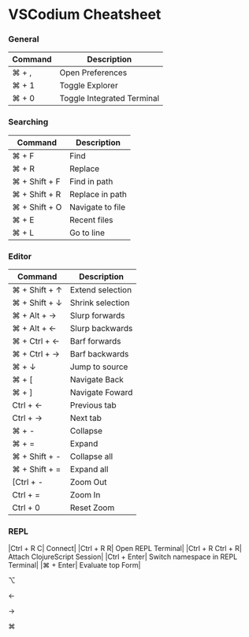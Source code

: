 # VSCodium Cheatsheet

### General
| Command | Description |  
|---|---|  
|⌘ + ,| Open Preferences|
|⌘ + 1| Toggle Explorer |  
|⌘ + 0| Toggle Integrated Terminal |  


### Searching
| Command | Description |  
|---|---|  
|⌘ + F| Find |
|⌘ + R| Replace|
|⌘ + Shift + F | Find in path |
|⌘ + Shift + R | Replace in path |
|⌘ + Shift + O| Navigate to file|
|⌘ + E| Recent files|
|⌘ + L| Go to line|


### Editor
| Command | Description|
|---|---|
|⌘ + Shift + ↑| Extend selection|
|⌘ + Shift + ↓| Shrink selection|
|⌘ + Alt + →| Slurp forwards|
|⌘ + Alt + ←| Slurp backwards|
|⌘ + Ctrl + ←| Barf forwards |
|⌘ + Ctrl + →| Barf backwards|
|⌘ + ↓| Jump to source|
|⌘ + [| Navigate Back |
|⌘ + ]| Navigate Foward|
|Ctrl + ←| Previous tab|
|Ctrl + →| Next tab|
|⌘ + -| Collapse|
|⌘ + =| Expand|
|⌘ + Shift + -| Collapse all|
|⌘ + Shift + =| Expand all|
[Ctrl + -| Zoom Out|
|Ctrl + =| Zoom In|
|Ctrl + 0| Reset Zoom|

### REPL
|Ctrl + R C| Connect|
|Ctrl + R R| Open REPL Terminal| 
|Ctrl + R Ctrl + R| Attach ClojureScript Session|
|Ctrl + Enter| Switch namespace in REPL Terminal|
|⌘ + Enter| Evaluate top Form| 


⌥

←

→

⌘

